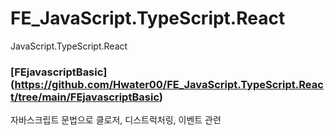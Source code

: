 # FE_JavaScript.TypeScript.React
JavaScript.TypeScript.React


### [FEjavascriptBasic] (https://github.com/Hwater00/FE_JavaScript.TypeScript.React/tree/main/FEjavascriptBasic) ###
 자바스크립트 문법으로 클로저, 디스트럭처링, 이벤트 관련
